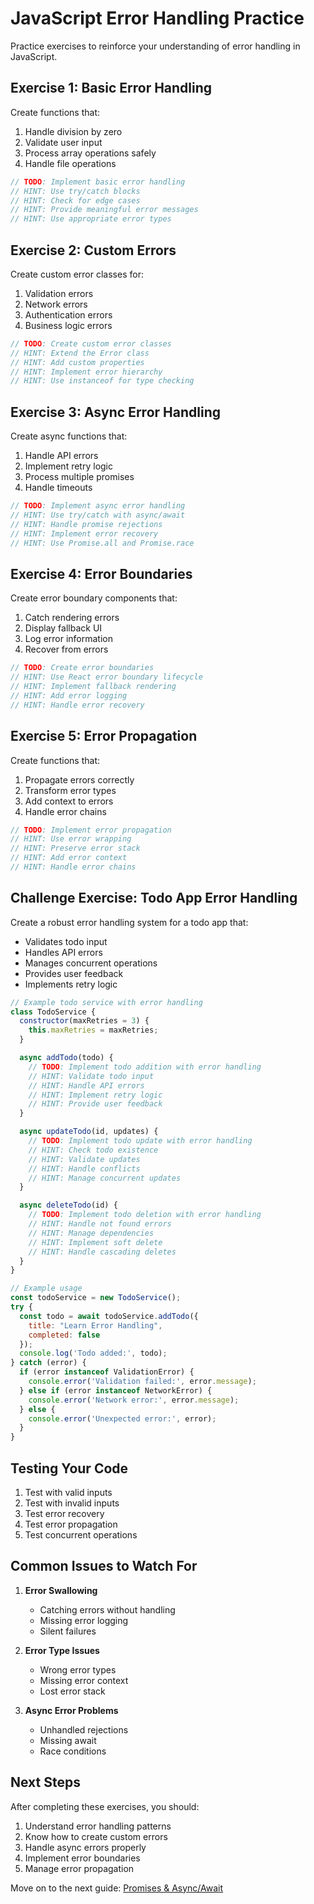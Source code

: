 # JavaScript Error Handling Practice

Practice exercises to reinforce your understanding of error handling in JavaScript.

## Exercise 1: Basic Error Handling
Create functions that:
1. Handle division by zero
2. Validate user input
3. Process array operations safely
4. Handle file operations

```javascript
// TODO: Implement basic error handling
// HINT: Use try/catch blocks
// HINT: Check for edge cases
// HINT: Provide meaningful error messages
// HINT: Use appropriate error types
```

## Exercise 2: Custom Errors
Create custom error classes for:
1. Validation errors
2. Network errors
3. Authentication errors
4. Business logic errors

```javascript
// TODO: Create custom error classes
// HINT: Extend the Error class
// HINT: Add custom properties
// HINT: Implement error hierarchy
// HINT: Use instanceof for type checking
```

## Exercise 3: Async Error Handling
Create async functions that:
1. Handle API errors
2. Implement retry logic
3. Process multiple promises
4. Handle timeouts

```javascript
// TODO: Implement async error handling
// HINT: Use try/catch with async/await
// HINT: Handle promise rejections
// HINT: Implement error recovery
// HINT: Use Promise.all and Promise.race
```

## Exercise 4: Error Boundaries
Create error boundary components that:
1. Catch rendering errors
2. Display fallback UI
3. Log error information
4. Recover from errors

```javascript
// TODO: Create error boundaries
// HINT: Use React error boundary lifecycle
// HINT: Implement fallback rendering
// HINT: Add error logging
// HINT: Handle error recovery
```

## Exercise 5: Error Propagation
Create functions that:
1. Propagate errors correctly
2. Transform error types
3. Add context to errors
4. Handle error chains

```javascript
// TODO: Implement error propagation
// HINT: Use error wrapping
// HINT: Preserve error stack
// HINT: Add error context
// HINT: Handle error chains
```

## Challenge Exercise: Todo App Error Handling
Create a robust error handling system for a todo app that:
- Validates todo input
- Handles API errors
- Manages concurrent operations
- Provides user feedback
- Implements retry logic

```javascript
// Example todo service with error handling
class TodoService {
  constructor(maxRetries = 3) {
    this.maxRetries = maxRetries;
  }

  async addTodo(todo) {
    // TODO: Implement todo addition with error handling
    // HINT: Validate todo input
    // HINT: Handle API errors
    // HINT: Implement retry logic
    // HINT: Provide user feedback
  }

  async updateTodo(id, updates) {
    // TODO: Implement todo update with error handling
    // HINT: Check todo existence
    // HINT: Validate updates
    // HINT: Handle conflicts
    // HINT: Manage concurrent updates
  }

  async deleteTodo(id) {
    // TODO: Implement todo deletion with error handling
    // HINT: Handle not found errors
    // HINT: Manage dependencies
    // HINT: Implement soft delete
    // HINT: Handle cascading deletes
  }
}

// Example usage
const todoService = new TodoService();
try {
  const todo = await todoService.addTodo({
    title: "Learn Error Handling",
    completed: false
  });
  console.log('Todo added:', todo);
} catch (error) {
  if (error instanceof ValidationError) {
    console.error('Validation failed:', error.message);
  } else if (error instanceof NetworkError) {
    console.error('Network error:', error.message);
  } else {
    console.error('Unexpected error:', error);
  }
}
```

## Testing Your Code

1. Test with valid inputs
2. Test with invalid inputs
3. Test error recovery
4. Test error propagation
5. Test concurrent operations

## Common Issues to Watch For

1. **Error Swallowing**
   - Catching errors without handling
   - Missing error logging
   - Silent failures

2. **Error Type Issues**
   - Wrong error types
   - Missing error context
   - Lost error stack

3. **Async Error Problems**
   - Unhandled rejections
   - Missing await
   - Race conditions

## Next Steps

After completing these exercises, you should:
1. Understand error handling patterns
2. Know how to create custom errors
3. Handle async errors properly
4. Implement error boundaries
5. Manage error propagation

Move on to the next guide: [Promises & Async/Await](../08-promises-async-await/promises-async-await.md) 